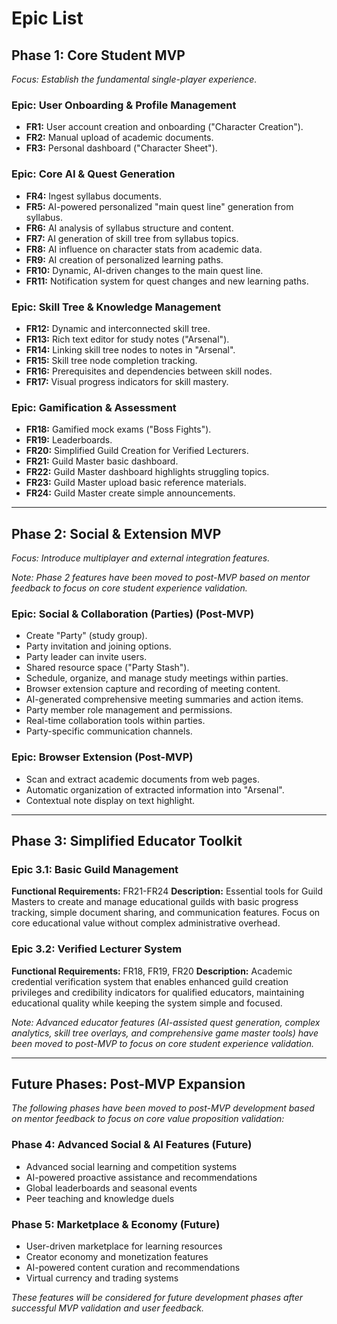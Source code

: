 # **Epic List**

## **Phase 1: Core Student MVP**
*Focus: Establish the fundamental single-player experience.* 

### **Epic: User Onboarding & Profile Management**
*   **FR1:** User account creation and onboarding ("Character Creation").
*   **FR2:** Manual upload of academic documents.
*   **FR3:** Personal dashboard ("Character Sheet").

### **Epic: Core AI & Quest Generation**
*   **FR4:** Ingest syllabus documents.
*   **FR5:** AI-powered personalized "main quest line" generation from syllabus.
*   **FR6:** AI analysis of syllabus structure and content.
*   **FR7:** AI generation of skill tree from syllabus topics.
*   **FR8:** AI influence on character stats from academic data.
*   **FR9:** AI creation of personalized learning paths.
*   **FR10:** Dynamic, AI-driven changes to the main quest line.
*   **FR11:** Notification system for quest changes and new learning paths.

### **Epic: Skill Tree & Knowledge Management**
*   **FR12:** Dynamic and interconnected skill tree.
*   **FR13:** Rich text editor for study notes ("Arsenal").
*   **FR14:** Linking skill tree nodes to notes in "Arsenal".
*   **FR15:** Skill tree node completion tracking.
*   **FR16:** Prerequisites and dependencies between skill nodes.
*   **FR17:** Visual progress indicators for skill mastery.

### **Epic: Gamification & Assessment**
*   **FR18:** Gamified mock exams ("Boss Fights").
*   **FR19:** Leaderboards.
*   **FR20:** Simplified Guild Creation for Verified Lecturers.
*   **FR21:** Guild Master basic dashboard.
*   **FR22:** Guild Master dashboard highlights struggling topics.
*   **FR23:** Guild Master upload basic reference materials.
*   **FR24:** Guild Master create simple announcements.

---

## **Phase 2: Social & Extension MVP**
*Focus: Introduce multiplayer and external integration features.*

*Note: Phase 2 features have been moved to post-MVP based on mentor feedback to focus on core student experience validation.*

### **Epic: Social & Collaboration (Parties)** (Post-MVP)
*   Create "Party" (study group).
*   Party invitation and joining options.
*   Party leader can invite users.
*   Shared resource space ("Party Stash").
*   Schedule, organize, and manage study meetings within parties.
*   Browser extension capture and recording of meeting content.
*   AI-generated comprehensive meeting summaries and action items.
*   Party member role management and permissions.
*   Real-time collaboration tools within parties.
*   Party-specific communication channels.

### **Epic: Browser Extension** (Post-MVP)
*   Scan and extract academic documents from web pages.
*   Automatic organization of extracted information into "Arsenal".
*   Contextual note display on text highlight.

---

## **Phase 3: Simplified Educator Toolkit**

### **Epic 3.1: Basic Guild Management**
**Functional Requirements:** FR21-FR24
**Description:** Essential tools for Guild Masters to create and manage educational guilds with basic progress tracking, simple document sharing, and communication features. Focus on core educational value without complex administrative overhead.

### **Epic 3.2: Verified Lecturer System**
**Functional Requirements:** FR18, FR19, FR20
**Description:** Academic credential verification system that enables enhanced guild creation privileges and credibility indicators for qualified educators, maintaining educational quality while keeping the system simple and focused.

*Note: Advanced educator features (AI-assisted quest generation, complex analytics, skill tree overlays, and comprehensive game master tools) have been moved to post-MVP to focus on core student experience validation.*

---

## **Future Phases: Post-MVP Expansion**

*The following phases have been moved to post-MVP development based on mentor feedback to focus on core value proposition validation:*

### **Phase 4: Advanced Social & AI Features** (Future)
- Advanced social learning and competition systems
- AI-powered proactive assistance and recommendations
- Global leaderboards and seasonal events
- Peer teaching and knowledge duels

### **Phase 5: Marketplace & Economy** (Future)
- User-driven marketplace for learning resources
- Creator economy and monetization features
- AI-powered content curation and recommendations
- Virtual currency and trading systems

*These features will be considered for future development phases after successful MVP validation and user feedback.*